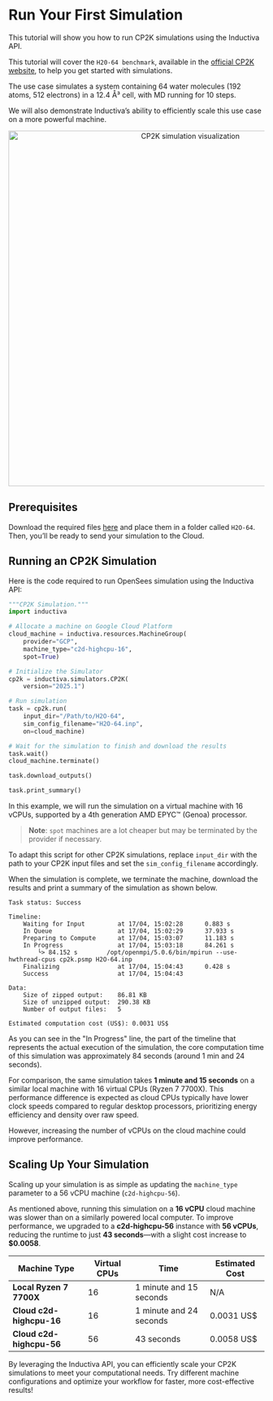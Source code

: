# Run Your First Simulation
This tutorial will show you how to run CP2K simulations using the Inductiva API. 

This tutorial will cover the `H20-64 benchmark`, available in the [official CP2K website](https://www.cp2k.org/performance#benchmarks), to help you get started with simulations. 

The use case simulates a system containing 64 water molecules (192 atoms, 512 electrons) in a 12.4 Å³ cell, with MD running for 10 steps.

We will also demonstrate Inductiva’s ability to efficiently scale this use case on a more powerful machine.

<p align="center"><img src="./_static/h2o-64.gif" alt="CP2K simulation visualization" width="700"></p>

## Prerequisites
Download the required files [here](https://github.com/cp2k/cp2k/blob/v2025.1/benchmarks/QS/H2O-64.inp) and place them in a folder called `H2O-64`. Then, you’ll be ready to send your simulation to the Cloud.

## Running an CP2K Simulation
Here is the code required to run OpenSees simulation using the Inductiva API:

```python
"""CP2K Simulation."""
import inductiva

# Allocate a machine on Google Cloud Platform
cloud_machine = inductiva.resources.MachineGroup( 
    provider="GCP",
    machine_type="c2d-highcpu-16",
    spot=True)

# Initialize the Simulator
cp2k = inductiva.simulators.CP2K( 
    version="2025.1")

# Run simulation
task = cp2k.run( 
    input_dir="/Path/to/H2O-64",
    sim_config_filename="H2O-64.inp",
    on=cloud_machine)

# Wait for the simulation to finish and download the results
task.wait()
cloud_machine.terminate()

task.download_outputs()

task.print_summary()
```

In this example, we will run the simulation on a virtual machine with 16
vCPUs, supported by a 4th generation AMD EPYC™ (Genoa) processor.

> **Note**: `spot` machines are a lot cheaper but may be terminated by the provider if necessary.

To adapt this script for other CP2K simulations, replace `input_dir` with the
path to your CP2K input files and set the `sim_config_filename` accordingly.

When the simulation is complete, we terminate the machine, download the results and print a summary of the simulation as shown below.

```
Task status: Success

Timeline:
	Waiting for Input         at 17/04, 15:02:28      0.883 s
	In Queue                  at 17/04, 15:02:29      37.933 s
	Preparing to Compute      at 17/04, 15:03:07      11.183 s
	In Progress               at 17/04, 15:03:18      84.261 s
		└> 84.152 s        /opt/openmpi/5.0.6/bin/mpirun --use-hwthread-cpus cp2k.psmp H2O-64.inp
	Finalizing                at 17/04, 15:04:43      0.428 s
	Success                   at 17/04, 15:04:43      

Data:
	Size of zipped output:    86.81 KB
	Size of unzipped output:  290.38 KB
	Number of output files:   5

Estimated computation cost (US$): 0.0031 US$
```

As you can see in the "In Progress" line, the part of the timeline that represents the actual execution of the simulation, 
the core computation time of this simulation was approximately 84 seconds (around 1 min and 24 seconds).

For comparison, the same simulation takes **1 minute and 15 seconds** on a similar local machine with 16 virtual CPUs (Ryzen 7 7700X). This performance difference is expected as cloud CPUs typically have lower clock speeds compared to regular desktop processors, prioritizing energy efficiency and density over raw speed.

However, increasing the number of vCPUs on the cloud machine could improve performance.

## Scaling Up Your Simulation  
Scaling up your simulation is as simple as updating the `machine_type` parameter to a 56 vCPU machine (`c2d-highcpu-56`).

As mentioned above, running this simulation on a **16 vCPU** cloud machine was slower than on a similarly powered local computer. To improve performance, we upgraded to a **c2d-highcpu-56** instance with **56 vCPUs**, reducing the runtime to just **43 seconds**—with a slight cost increase to **$0.0058**.

| Machine Type            | Virtual CPUs | Time              | Estimated Cost |
|-------------------------|--------------|------------------|---------------|
| **Local Ryzen 7 7700X** | 16           | 1 minute and 15 seconds | N/A           |
| **Cloud c2d-highcpu-16** | 16           | 1 minute and 24 seconds | 0.0031 US$      |
| **Cloud c2d-highcpu-56** | 56           | 43 seconds | 0.0058 US$      | 

By leveraging the Inductiva API, you can efficiently scale your CP2K simulations
to meet your computational needs. Try different machine configurations and
optimize your workflow for faster, more cost-effective results!
